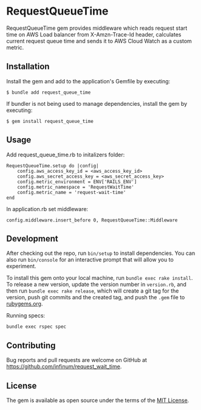 # RequestQueueTime

RequestQueueTime gem provides middleware which reads request start time on AWS Load balancer from X-Amzn-Trace-Id header,
calculates current request queue time and sends it to AWS Cloud Watch as a custom metric.

## Installation

Install the gem and add to the application's Gemfile by executing:

    $ bundle add request_queue_time

If bundler is not being used to manage dependencies, install the gem by executing:

    $ gem install request_queue_time

## Usage

Add request_queue_time.rb to initalizers folder: 

    RequestQueueTime.setup do |config|
        config.aws_access_key_id = <aws_access_key_id>
        config.aws_secret_access_key = <aws_secret_access_key>
        config.metric_environment = ENV['RAILS_ENV']
        config.metric_namespace = 'RequestWaitTime'
        config.metric_name = 'request-wait-time'
    end

In application.rb set middleware:
    
    config.middleware.insert_before 0, RequestQueueTime::Middleware

## Development

After checking out the repo, run `bin/setup` to install dependencies. You can also run `bin/console` for an interactive prompt that will allow you to experiment.

To install this gem onto your local machine, run `bundle exec rake install`. To release a new version, update the version number in `version.rb`, and then run `bundle exec rake release`, which will create a git tag for the version, push git commits and the created tag, and push the `.gem` file to [rubygems.org](https://rubygems.org).

Running specs:

    bundle exec rspec spec

## Contributing

Bug reports and pull requests are welcome on GitHub at https://github.com/infinum/request_wait_time.

## License

The gem is available as open source under the terms of the [MIT License](https://opensource.org/licenses/MIT).
